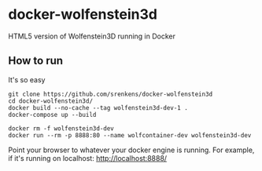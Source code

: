 # docker-wolfenstein3d
HTML5 version of Wolfenstein3D running in Docker


## How to run
It's so easy
```
git clone https://github.com/srenkens/docker-wolfenstein3d
cd docker-wolfenstein3d/
docker build --no-cache --tag wolfenstein3d-dev-1 .
docker-compose up --build

docker rm -f wolfenstein3d-dev
docker run --rm -p 8888:80 --name wolfcontainer-dev wolfenstein3d-dev
```

Point your browser to whatever your docker engine is running. For example, if it's running on localhost: [http://localhost:8888/](http://localhost:8888/)
